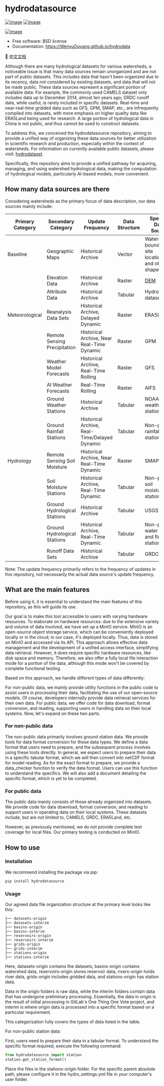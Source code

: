 <!--
 * @Author: Wenyu Ouyang
 * @Date: 2023-10-24 21:30:40
 * @LastEditTime: 2024-03-28 09:01:10
 * @LastEditors: Wenyu Ouyang
 * @Description: Readme for hydrodata
 * @FilePath: \hydrodata\README.md
 * Copyright (c) 2023-2024 Wenyu Ouyang. All rights reserved.
-->
# hydrodatasource


[![image](https://img.shields.io/pypi/v/hydrodatasource.svg)](https://pypi.python.org/pypi/hydrodatasource)
[![image](https://img.shields.io/conda/vn/conda-forge/hydrodatasource.svg)](https://anaconda.org/conda-forge/hydrodatasource)

[![image](https://pyup.io/repos/github/iHeadWater/hydrodatasource/shield.svg)](https://pyup.io/repos/github/iHeadWater/hydrodatasource)

-   Free software: BSD license
-   Documentation: https://WenyuOuyang.github.io/hydrodata

📜 [中文文档](README.zh.md)


Although there are many hydrological datasets for various watersheds, a noticeable issue is that many data sources remain unorganized and are not part of public datasets. This includes data that hasn't been organized due to its recency, data not considered by existing datasets, and data that will not be made public. These data sources represent a significant portion of available data. For example, the commonly used CAMELS dataset only includes data up to December 2014, almost ten years ago; GRDC runoff data, while useful, is rarely included in specific datasets. Real-time and near-real-time gridded data such as GFS, GPM, SMAP, etc., are infrequently compiled into datasets, with more emphasis on higher quality data like ERA5Land being used for research. A large portion of hydrological data in China is not public, and thus cannot be used to construct datasets.

To address this, we conceived the hydrodatasource repository, aiming to provide a unified way of organizing these data sources for better utilization in scientific research and production, especially within the context of watersheds. For information on currently available public datasets, please visit: [hydrodataset](https://github.com/OuyangWenyu/hydrodataset).

Specifically, this repository aims to provide a unified pathway for acquiring, managing, and using watershed hydrological data, making the computation of hydrological models, particularly AI-based models, more convenient.

## How many data sources are there

Considering watersheds as the primary focus of data description, our data sources mainly include:

| **Primary Category** | **Secondary Category** | **Update Frequency** | **Data Structure** | **Specific Data Source** |
| --- | --- | --- | --- | --- |
| Baseline | Geographic Maps | Historical Archive | Vector | Watershed boundaries, site locations, and other shapefiles |
|  | Elevation Data | Historical Archive | Raster | [DEM](https://github.com/DahnJ/Awesome-DEM) |
|  | Attribute Data | Historical Archive | Tabular | HydroATLAS dataset |
| Meteorological | Reanalysis Data Sets | Historical Archive, Delayed Dynamic | Raster | ERA5Land |
|  | Remote Sensing Precipitation | Historical Archive, Near Real-Time Dynamic | Raster | GPM |
|  | Weather Model Forecasts | Historical Archive, Real-Time Rolling | Raster | GFS |
|  | AI Weather Forecasts | Real-Time Rolling | Raster | AIFS |
|  | Ground Weather Stations | Historical Archive | Tabular | NOAA weather stations |
|  | Ground Rainfall Stations | Historical Archive, Real-Time/Delayed Dynamic | Tabular | Non-public rainfall stations |
| Hydrology | Remote Sensing Soil Moisture | Historical Archive, Near Real-Time Dynamic | Raster | SMAP |
|  | Soil Moisture Stations | Historical Archive, Real-Time Dynamic | Tabular | Non-public soil moisture stations |
|  | Ground Hydrological Stations | Historical Archive | Tabular | USGS |
|  | Ground Hydrological Stations | Historical Archive, Real-Time Dynamic | Tabular | Non-public water level and flow stations |
|  | Runoff Data Sets | Historical Archive | Tabular | GRDC |

Note: The update frequency primarily refers to the frequency of updates in this repository, not necessarily the actual data source's update frequency.

## What are the main features

Before using it, it is essential to understand the main features of this repository, as this will guide its use.

Our goal is to make this tool accessible to users with varying hardware resources. To elaborate on hardware resources: due to the extensive variety and volume of data involved, we have set up a MinIO service. MinIO is an open-source object storage service, which can be conveniently deployed locally or in the cloud; in our case, it's deployed locally. Thus, data is stored on MinIO and accessed via its API. This approach allows effective data management and the development of a unified access interface, simplifying data retrieval. However, it does require specific hardware resources, like disk space and memory. Therefore, we also offer a fully local file interaction mode for a portion of the data, although this mode won't be covered by complete functional testing.

Based on this approach, we handle different types of data differently:

For non-public data, we mainly provide utility functions in the public code to assist users in processing their data, facilitating the use of our open-source models. Of course, developers internally provide data retrieval services for their own data.
For public data, we offer code for data download, format conversion, and reading, supporting users in handling data on their local systems.
Now, let's expand on these two parts.

### For non-public data

The non-public data primarily involves ground station data. We provide tools for data format conversion for these data types. We define a data format that users need to prepare, and the subsequent process involves using these tools directly. In general, we expect users to prepare their data in a specific tabular format, which we will then convert into netCDF format for model reading. As for the exact format to prepare, we provide a data_checker function to verify the data format. Users can use this function to understand the specifics. We will also add a document detailing the specific format, which is yet to be completed.

### For public data

The public data mainly consists of those already organized into datasets. We provide code for data download, format conversion, and reading to support users in operating data on their local systems. These datasets include, but are not limited to, CAMELS, GRDC, ERA5Land, etc.

However, as previously mentioned, we do not provide complete test coverage for local files. Our primary testing is conducted on MinIO.

## How to use

### Installation

We recommend installing the package via pip:

```bash
pip install hydrodatasource
```

### Usage

Our agreed data file organization structure at the primary level looks like this:

```dir
├── datasets-origin
├── datasets-interim
├── basins-origin
├── basins-interim
├── reservoirs-origin
├── reservoirs-interim
├── grids-origin
├── grids-interim
├── stations-origin
├── stations-interim
```

Here, datasets-origin contains the datasets, basins-origin contains watershed data, reservoirs-origin stores reservoir data, rivers-origin holds river data, grids-origin includes gridded data, and stations-origin has station data.

Data in the origin folders is raw data, while the interim folders contain data that has undergone preliminary processing. Essentially, the data in origin is the result of initial processing in GitLab's One Thing One Vote project, and interim is where origin data is processed into a specific format based on a particular requirement.

This categorization fully covers the types of data listed in the table.

For non-public station data:

First, users need to prepare their data in a tabular format. To understand the specific format required, execute the following command:

```python
from hydrodatasource import station
station.get_station_format()
```

Place the files in the stations-origin folder. For the specific parent absolute path, please configure it in the hydro_settings.yml file in your computer's user folder.